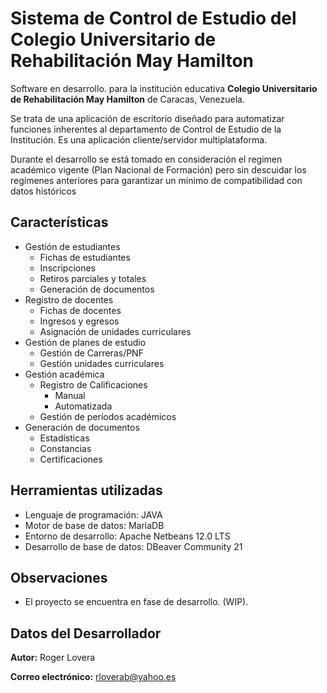 # Sistema de Control de Estudio del Colegio Universitario de Rehabilitación May Hamilton

Software en desarrollo. para la institución educativa **Colegio Universitario de Rehabilitación May Hamilton** de Caracas, Venezuela.

Se trata de una aplicación de escritorio diseñado para automatizar funciones inherentes al departamento de Control de Estudio de la Institución. Es una aplicación cliente/servidor multiplataforma. 

Durante el desarrollo se está tomado en consideración el regimen académico vigente (Plan Nacional de Formación) pero sin descuidar los regímenes anteriores para garantizar un mínimo de compatibilidad con datos históricos

## Características
- Gestión de estudiantes
    - Fichas de estudiantes
    - Inscripciones
    - Retiros parciales y totales
    - Generación de documentos
- Registro de docentes
    - Fichas de docentes
    - Ingresos y egresos
    - Asignación de unidades curriculares
- Gestión de planes de estudio
    - Gestión de Carreras/PNF
    - Gestión unidades curriculares
- Gestión académica    
    - Registro de Calificaciones
       - Manual
       - Automatizada
    - Gestión de períodos académicos
- Generación de documentos
    - Estadísticas
    - Constancias
    - Certificaciones

## Herramientas utilizadas
- Lenguaje de programación: JAVA
- Motor de base de datos: MariaDB
- Entorno de desarrollo: Apache Netbeans 12.0 LTS
- Desarrollo de base de datos: DBeaver Community 21

## Observaciones
- El proyecto se encuentra en fase de desarrollo. (WIP).

## Datos del Desarrollador
**Autor:** Roger Lovera

**Correo electrónico:** rloverab@yahoo.es
